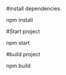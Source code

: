#install dependencies

   npm install
   
#Start project

   npm start
   
#build project

  npm build

